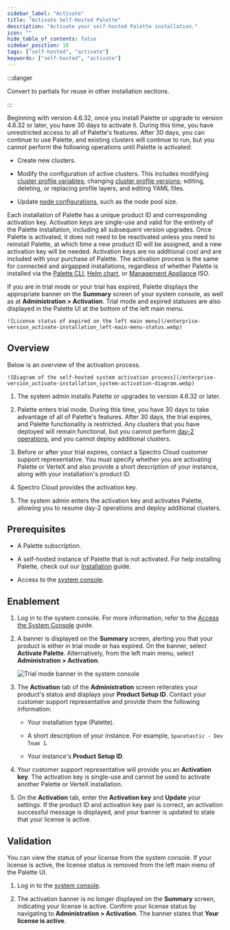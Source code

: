```yaml
---
sidebar_label: "Activate"
title: "Activate Self-Hosted Palette"
description: "Activate your self-hosted Palette installation."
icon: ""
hide_table_of_contents: false
sidebar_position: 10
tags: ["self-hosted", "activate"]
keywords: ["self-hosted", "activate"]
---
```


:::danger

Convert to partials for reuse in other installation sections.

:::

Beginning with version 4.6.32, once you install Palette or upgrade to version 4.6.32 or later, you have 30 days to
activate it. During this time, you have unrestricted access to all of Palette's features. After 30 days, you can
continue to use Palette, and existing clusters will continue to run, but you cannot perform the following operations
until Palette is activated:

- Create new clusters.

- Modify the configuration of active clusters. This includes modifying
  [cluster profile variables](../../../../../profiles/cluster-profiles/create-cluster-profiles/define-profile-variables/define-profile-variables.md);
  changing [cluster profile versions](../../../../../clusters/cluster-management/cluster-updates.md#enablement);
  editing, deleting, or replacing profile layers; and editing YAML files.

- Update [node configurations](../../../../../clusters/cluster-management/node-pool.md), such as the node pool size.

Each installation of Palette has a unique product ID and corresponding activation key. Activation keys are single-use
and valid for the entirety of the Palette installation, including all subsequent version upgrades. Once Palette is
activated, it does not need to be reactivated unless you need to reinstall Palette, at which time a new product ID will
be assigned, and a new activation key will be needed. Activation keys are no additional cost and are included with your
purchase of Palette. The activation process is the same for connected and airgapped installations, regardless of whether
Palette is installed via the [Palette CLI](../../../../../automation/palette-cli/palette-cli.md),
[Helm chart](../../kubernetes/install/install.md), or
[Management Appliance](../../management-appliance/management-appliance.md) ISO.

If you are in trial mode or your trial has expired, Palette displays the appropriate banner on the **Summary** screen of
your system console, as well as at **Administration > Activation**. Trial mode and expired statuses are also displayed
in the Palette UI at the bottom of the left main menu.

    ![License status of expired on the left main menu](/enterprise-version_activate-installation_left-main-menu-status.webp)

## Overview

Below is an overview of the activation process.

    ![Diagram of the self-hosted system activation process](/enterprise-version_activate-installation_system-activation-diagram.webp)

1. The system admin installs Palette or upgrades to version 4.6.32 or later.
2. Palette enters trial mode. During this time, you have 30 days to take advantage of all of Palette's features. After
   30 days, the trial expires, and Palette functionality is restricted. Any clusters that you have deployed will remain
   functional, but you cannot perform
   [day-2 operations](../../../../../clusters/cluster-management/cluster-management.md), and you cannot deploy
   additional clusters.

3. Before or after your trial expires, contact a Spectro Cloud customer support representative. You must specify whether
   you are activating Palette or VerteX and also provide a short description of your instance, along with your
   installation's product ID.

4. Spectro Cloud provides the activation key.

5. The system admin enters the activation key and activates Palette, allowing you to resume day-2 operations and deploy
   additional clusters.

## Prerequisites

- A Palette subscription.

- A self-hosted instance of Palette that is not activated. For help installing Palette, check out our
  [Installation](../install/install.md) guide.

- Access to the [system console](../../../system-management/system-management.md#access-the-system-console).

## Enablement

1. Log in to the system console. For more information, refer to the
   [Access the System Console](../../../system-management/system-management.md#access-the-system-console) guide.

2. A banner is displayed on the **Summary** screen, alerting you that your product is either in trial mode or has
   expired. On the banner, select **Activate Palette**. Alternatively, from the left main menu, select
   **Administration > Activation**.

   ![Trial mode banner in the system console](/enterprise-version_activate-installation_trial-mode-banner.webp)

3. The **Activation** tab of the **Administration** screen reiterates your product's status and displays your **Product
   Setup ID**. Contact your customer support representative and provide them the following information:

   - Your installation type (Palette).

   - A short description of your instance. For example, `Spacetastic - Dev Team 1`.

   - Your instance's **Product Setup ID**.

4. Your customer support representative will provide you an **Activation key**. The activation key is single-use and
   cannot be used to activate another Palette or VerteX installation.
5. On the **Activation** tab, enter the **Activation key** and **Update** your settings. If the product ID and
   activation key pair is correct, an activation successful message is displayed, and your banner is updated to state
   that your license is active.

## Validation

You can view the status of your license from the system console. If your license is active, the license status is
removed from the left main menu of the Palette UI.

1. Log in to the [system console](../../../system-management/system-management.md#access-the-system-console).

2. The activation banner is no longer displayed on the **Summary** screen, indicating your license is active. Confirm
   your license status by navigating to **Administration > Activation**. The banner states that **Your license is
   active**.
